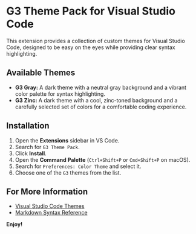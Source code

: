 # G3 Theme Pack for Visual Studio Code

This extension provides a collection of custom themes for Visual Studio Code, designed to be easy on the eyes while providing clear syntax highlighting.

## Available Themes

*   **G3 Gray:** A dark theme with a neutral gray background and a vibrant color palette for syntax highlighting.
*   **G3 Zinc:** A dark theme with a cool, zinc-toned background and a carefully selected set of colors for a comfortable coding experience.

## Installation

1.  Open the **Extensions** sidebar in VS Code.
2.  Search for `G3 Theme Pack`.
3.  Click **Install**.
4.  Open the **Command Palette** (`Ctrl+Shift+P` or `Cmd+Shift+P` on macOS).
5.  Search for `Preferences: Color Theme` and select it.
6.  Choose one of the `G3` themes from the list.

## For More Information

*   [Visual Studio Code Themes](https://code.visualstudio.com/docs/getstarted/themes)
*   [Markdown Syntax Reference](https://help.github.com/articles/markdown-basics/)

**Enjoy!**